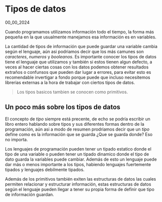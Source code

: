 # Tipos de datos
00_00_2024

Cuando programamos utilizamos información todo el tiempo, la forma más pequeña en la que usualmente manejamos esa información es en variables.

La cantidad de tipos de información que puede guardar una variable cambia según el lenguaje, aún asi podriamos decir que los más camunes son *caracteres*, *numeros* y *booleanos*. Es importante conocer los tipos de datos tiene el lenguaje que utilizamos y también si estos tienen algun defecto, a veces al hacer ciertas cosas con los datos podemos obtener resultados extraños o confunsos que pueden dar lugar a errores, para evitar esto es recomendable invertigar a fondo porque puede que incluso necesitemos librerias externas a la hora de trabajar con ciertos tipos de datos.

> Los tipos basicos tambien se conocen como primitivos.

## Un poco más sobre los tipos de datos

El concepto de *tipo* siempre está precente, de echo se podría escribir un libro entero hablando sobre tipos y sus diferentes formas dentro de la programación, aún asi a modo de resumen prodriamos decir que un *tipo* define como es la información que se guarda ¿Que se guarda donde? Eso no importa.

Los lenguajes de programación pueden tener un tipado estatico donde el tipo de una variable o pueden tener un tipado dinamico donde el tipo de dato guarda la variables puede cambiar. Además de esto un lenguaje puede dar más o menos importante a los tipos, habiendo lenguajes fuertemente tipados y lenguajes debilmente tipados.

Además de los primitivos también exiten las estructuras de datos las cuales permiten relacionar y estructurar información, estas estructuras de datos según el lenguaje pueden llegar a tener su propia forma de definir que tipo de información guardan.
